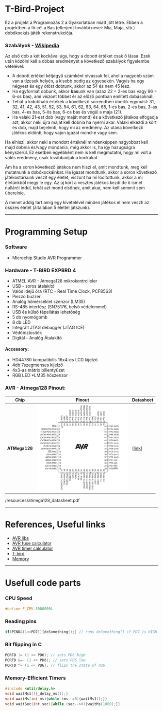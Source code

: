 # T-Bird-Project
 Ez a projekt a Programozás 2 a Gyakorlatban miatt jött létre.
Ebben a projektben a fő cél a Bas (elterjedt további nevei: Mia, Maja, stb.) dobókockás játék rekonstrukciója.
### Szabályok - [Wikipedia](https://en.wikipedia.org/wiki/Mia_(game))
Az első dob a két kockával úgy, hogy a dobott értéket csak ő lássa. Ezek után közölni kell a dobás eredményét a következő szabályok figyelembe vételével:
- A dobott értéket kétjegyű számként olvassuk fel, ahol a nagyobb szám van a tízesek helyén, a kisebb pedig az egyesekén. Vagyis ha egy négyest és egy ötöst dobtunk, akkor az 54 és nem 45 lesz.
- Ha egyformát dobunk, akkor **bas**unk van (azaz 22 = 2-es bas vagy 66 = 6-os bas), ami viszont többet ér az előző pontban említett dobásoknál.
- Tehát a kidobható értékek a következő sorrendben überlik egymást: 31, 32, 41, 42, 43, 51, 52, 53, 54, 61, 62, 63, 64, 65, 1-es bas, 2-es bas, 3-as bas, 4-es bas, 5-ös bas, 6-os bas és végül a maja (21).
- Ha valaki 21-est dob (vagy maját mond) és a következő játékos elfogadja azt, akkor neki újra maját kell dobnia ha nyerni akar.
Valaki elkezdi a kört és dob, majd bejelenti, hogy mi az eredmény. Az utána következő játékos eldönti, hogy vajon igazat mond-e vagy sem.

Ha elhiszi, akkor neki a mondott értéknél mindenképpen nagyobbat kell majd dobnia és/vagy mondania, még akkor is, ha így hazugságra kényszerül. Ez esetben egyébként nem is kell megmutatni, hogy mi volt a valós eredmény, csak továbbadjuk a kockákat.

Ám ha a soron következő játékos nem hiszi el, amit mondtunk, meg kell mutatnunk a dobókockáinkat. Ha igazat mondtunk, akkor a soron következő játékostársunk veszít egy életet, viszont ha mi lódítottunk, akkor a mi életünkből megy le egy. Az új kört a vesztes játékos kezdi de ő ismét nulláról indul, tehát azt mond elsőnek, amit akar, nem kell semmit sem überelnie.

A menet addig tart amíg egy kivételével minden játékos el nem veszti az összes életét (általában 5 élettel játszunk).




-----------------------------------------------------
# Programming Setup



### Software
* Microchip Studio AVR Programmer

### Hardware - T-BIRD EXPBRD 4
* ATMEL AVR - Atmega128 mikrokontrolleler
* USB - soros átalakító
* Valós idejű óra (RTC - Real Time Clock, PCF8563)
* Piezzo buzzer
* Analóg hőmérséklet szenzor (LM35)
* RS-485 interfész (SN75176, belső védelemmel)
* USB és külső tápellátás lehetőség
* 5 db nyomógomb
* 8 db LED
* Integrált JTAG debugger (JTAG ICE)
* Védőbiztosíték
* Digitál - Analóg Átalakító
#### Accessory:
* HD44780 kompatibilis 16x4-es LCD kijelző
* 4db 7szegmenses kijelző
* 4x3-as mátrix billentyűzet
* RGB LED
*LM35 hőszenzor

### AVR - Atmega128 Pinout:

Chip|Pinout|Datasheet
---|---|---
**ATMega128**|<img width="300" src="resources/atmega128_pinout.png">|[[link](https://ww1.microchip.com/downloads/en/DeviceDoc/doc2467.pdf)]


/resources/atmega128_datasheet.pdf

-----------------------------------------------------

# References, Useful links
* [AVR libs](https://www.nongnu.org/avr-libc/user-manual/modules.html)
* [AVR fuse calculator](http://www.engbedded.com/fusecalc)
* [AVR timer calculator](http://eleccelerator.com/avr-timer-calculator/)
* [T-bird](https://t-bird.webnode.hu/)
* [Memory](https://scienceprog.com/avr-microcontroller-memory-map/)

-----------------------------------------------------
# Usefull code parts

### CPU Speed
```C
#define F_CPU 8000000L
```

### Reading pins
```C
if(PIND&(1<<PD7)){doSomething();} // runs doSomething() if PD7 is HIGH
```

### Bit flipping in C
```c
PORTD |= (1 << PD6); // sets PD6 high
PORTD &=~ (1 << PD6); // sets PD6 low
PORTD ^= (1 << PD6); // flips the state of PD6
```

### Memory-Efficient Timers
```C
#include <util/delay.h>
void waitMs1(){_delay_ms(1);}
void waitMs(int ms){while (ms-->0){waitMs1();}}
void waitSec(int sec){while (sec-->0){waitMs(1000);}}
```
